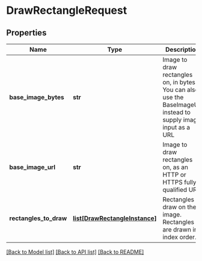 # DrawRectangleRequest

## Properties
Name | Type | Description | Notes
------------ | ------------- | ------------- | -------------
**base_image_bytes** | **str** | Image to draw rectangles on, in bytes.  You can also use the BaseImageUrl instead to supply image input as a URL | [optional] 
**base_image_url** | **str** | Image to draw rectangles on, as an HTTP or HTTPS fully-qualified URL | [optional] 
**rectangles_to_draw** | [**list[DrawRectangleInstance]**](DrawRectangleInstance.md) | Rectangles to draw on the image.  Rectangles are drawn in index order. | [optional] 

[[Back to Model list]](../README.md#documentation-for-models) [[Back to API list]](../README.md#documentation-for-api-endpoints) [[Back to README]](../README.md)


